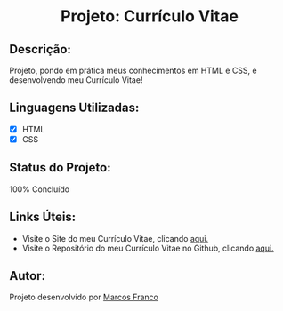 <h1 align="center">Projeto: Currículo Vitae</h1>

## Descrição:

Projeto, pondo em prática meus conhecimentos em HTML e CSS, e desenvolvendo meu Currículo Vitae!

## Linguagens Utilizadas:

- [x] HTML
- [x] CSS

## Status do Projeto:

100% Concluído

## Links Úteis:

- Visite o Site do meu Currículo Vitae, clicando [aqui.](https://marcos-franco.github.io/curriculum-vitae-marcosfranco/)
- Visite o Repositório do meu Currículo Vitae no Github, clicando [aqui.](https://github.com/marcos-franco/curriculum-vitae-marcosfranco)


## Autor:

Projeto desenvolvido por [Marcos Franco](https://www.linkedin.com/in/marcosfranco-5b1a8a111/)
